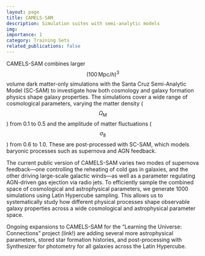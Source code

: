 ```yaml
---
layout: page
title: CAMELS-SAM
description: Simulation suites with semi-analytic models
img:
importance: 1
category: Training Sets
related_publications: false
---
```


CAMELS-SAM combines larger $$ (100\,\mathrm{Mpc}/h)^3 $$ volume dark matter-only simulations with the Santa Cruz Semi-Analytic Model (SC-SAM) to investigate how both cosmology and galaxy formation physics shape galaxy properties. The simulations cover a wide range of cosmological parameters, varying the matter density ($$\Omega_\mathrm{M}$$) from 0.1 to 0.5 and the amplitude of matter fluctuations ($$\sigma_8$$) from 0.6 to 1.0. These are post-processed with SC-SAM, which models baryonic processes such as supernova and AGN feedback.

The current public version of CAMELS-SAM varies two modes of supernova feedback—one controlling the reheating of cold gas in galaxies, and the other driving large-scale galactic winds—as well as a parameter regulating AGN-driven gas ejection via radio jets. To efficiently sample the combined space of cosmological and astrophysical parameters, we generate 1000 simulations using Latin Hypercube sampling. This allows us to systematically study how different physical processes shape observable galaxy properties across a wide cosmological and astrophysical parameter space.

Ongoing expansions to CAMELS-SAM for the “Learning the Universe: Connections” project (link!) are adding several more astrophysical parameters, stored star formation histories, and post-processing with Synthesizer for photometry for all galaxies across the Latin Hypercube.

